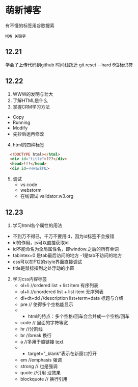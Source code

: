 # 萌新博客
有不懂的标签用谷歌搜索
```
MDN 关键字
```
## 12.21

学会了上传代码到github
时间线跃迁 git reset --hard 6位标识符

## 12.22

1. WWW的发明与壮大
2. 了解HTML是什么
3. 掌握CRM学习方法
 * Copy
 * Running
 * Modify
 * 先抄后运再修改
4. html的四种标签
  ```html
    <!DOCTYPE html></html>
    <div id="title">???</div>
    <head>!!!</head>
    <div id=不用反斜杠>
  ```
5. 调试
   * vs code
   * webstorm
   * 在线调试 validator.w3.org

## 12.23

1. 学习html各个属性的用法
  * 不到万不得已，千万不要用id，因为id标签不会报错
  * id的作用，js可以直接获取id
  * id不能命名为全局属性名，即window.之后的所有单词
  * tabintex=0 是tab最后访问的地方 -1是tab不访问的地方
  * css可以在F12的style界面直接调试
  * title是鼠标指到之处浮动的小窗
2. 学习css内容标签
   * ol+li //ordered list + list item 有序列表
   * ul+li //unordered list + list item 无序列表
   * dl+dt+dd //description list+term+data 标题与介绍
   * pre // 使得多个空格能显示
   * * html的特点：多个空格/回车会合并成一个空格/回车
   * code // 里面的字符等宽
   * hr //分割线
   * br //break 换行
   * a //多用于超链接 <a href="link">text</a>
   * * target="_blank"表示在新窗口打开
   * em //emphasis 强调
   * strong // 也是强调
   * quote //引用 没效果
   * blockquote // 换行引用
